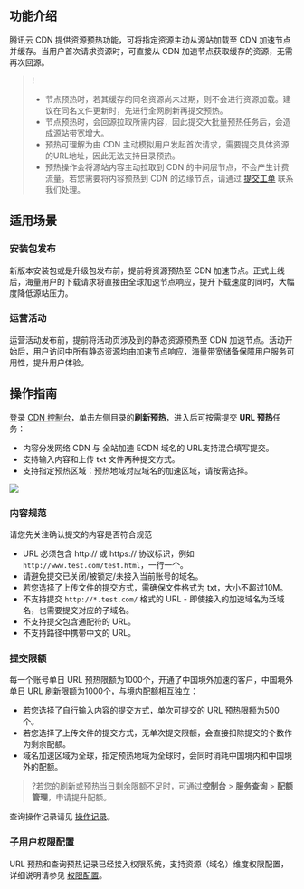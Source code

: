 
## 功能介绍
腾讯云 CDN 提供资源预热功能，可将指定资源主动从源站加载至 CDN 加速节点并缓存。当用户首次请求资源时，可直接从 CDN 加速节点获取缓存的资源，无需再次回源。


>!
>- 节点预热时，若其缓存的同名资源尚未过期，则不会进行资源加载。建议在同名文件更新时，先进行全网刷新再提交预热。
>- 节点预热时，会回源拉取所需内容，因此提交大批量预热任务后，会造成源站带宽增大。
>- 预热可理解为由 CDN 主动模拟用户发起首次请求，需要提交具体资源的URL地址，因此无法支持目录预热。
>- 预热操作会将源站内容主动拉取到 CDN 的中间层节点，不会产生计费流量。若您需要将内容预热到 CDN 的边缘节点，请通过 [提交工单](https://console.cloud.tencent.com/workorder/category) 联系我们处理。




## 适用场景
### 安装包发布
新版本安装包或是升级包发布前，提前将资源预热至 CDN 加速节点。正式上线后，海量用户的下载请求将直接由全球加速节点响应，提升下载速度的同时，大幅度降低源站压力。

### 运营活动
运营活动发布前，提前将活动页涉及到的静态资源预热至 CDN 加速节点。活动开始后，用户访问中所有静态资源均由加速节点响应，海量带宽储备保障用户服务可用性，提升用户体验。

## 操作指南


登录 [CDN 控制台](https://console.cloud.tencent.com/cdn)，单击左侧目录的**刷新预热**，进入后可按需提交 **URL 预热**任务：
- 内容分发网络 CDN 与 全站加速 ECDN 域名的 URL支持混合填写提交。
- 支持输入内容和上传 txt 文件两种提交方式。
- 支持指定预热区域：预热地域对应域名的加速区域，请按需选择。

![](https://main.qcloudimg.com/raw/ac8e16f851515383fa47ebffe93396c5.png)





### 内容规范
请您先关注确认提交的内容是否符合规范
- URL 必须包含 http:// 或 https:// 协议标识，例如 `http://www.test.com/test.html`，一行一个。
- 请避免提交已关闭/被锁定/未接入当前账号的域名。
- 若您选择了上传文件的提交方式，需确保文件格式为 txt，大小不超过10M。
- 不支持提交 `http://*.test.com/` 格式的 URL  - 即使接入的加速域名为泛域名，也需要提交对应的子域名。
- 不支持提交包含通配符的 URL。
- 不支持路径中携带中文的 URL。


### 提交限额

每一个账号单日 URL 预热限额为1000个，开通了中国境外加速的客户，中国境外单日 URL 刷新限额为1000个，与境内配额相互独立：
- 若您选择了自行输入内容的提交方式，单次可提交的 URL 预热限额为500个。
- 若您选择了上传文件的提交方式，无单次提交限额，会直接扣除提交的个数作为剩余配额。
- 域名加速区域为全球，指定预热地域为全球时，会同时消耗中国境内和中国境外的配额。

>?若您的刷新或预热当日剩余限额不足时，可通过**控制台** > **服务查询** > **配额管理**，申请提升配额。


查询操作记录请见 [操作记录](https://cloud.tencent.com/document/product/228/60683)。
### 子用户权限配置
URL 预热和查询预热记录已经接入权限系统，支持资源（域名）维度权限配置，详细说明请参见 [权限配置](https://cloud.tencent.com/document/product/228/41867)。
